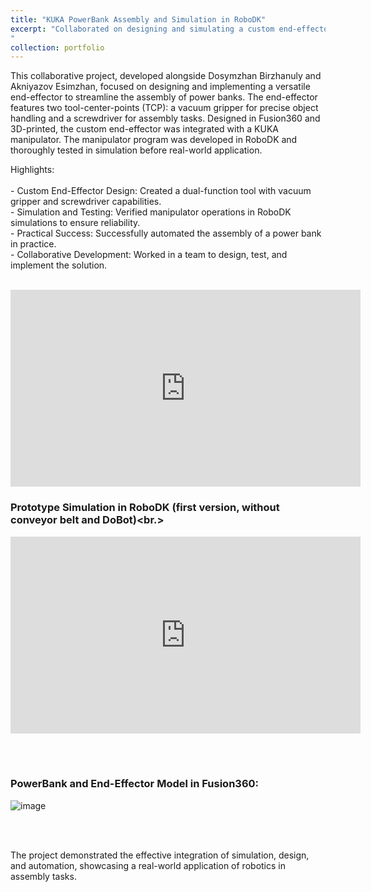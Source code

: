 ```yaml
---
title: "KUKA PowerBank Assembly and Simulation in RoboDK"
excerpt: "Collaborated on designing and simulating a custom end-effector for KUKA manipulator in RoboDK <br/> ![5215508693569891503](https://github.com/user-attachments/assets/abffad41-15b1-4ccc-bc04-53df68f1e833)
"
collection: portfolio
---
```


This collaborative project, developed alongside Dosymzhan Birzhanuly and Akniyazov Esimzhan, focused on designing and implementing a versatile end-effector to streamline the assembly of power banks. The end-effector features two tool-center-points (TCP): a vacuum gripper for precise object handling and a screwdriver for assembly tasks. Designed in Fusion360 and 3D-printed, the custom end-effector was integrated with a KUKA manipulator. The manipulator program was developed in RoboDK and thoroughly tested in simulation before real-world application.

Highlights: <br/> <br/>
    - Custom End-Effector Design: Created a dual-function tool with vacuum gripper and screwdriver capabilities. <br/>
    - Simulation and Testing: Verified manipulator operations in RoboDK simulations to ensure reliability. <br/>
    - Practical Success: Successfully automated the assembly of a power bank in practice. <br/>
    - Collaborative Development: Worked in a team to design, test, and implement the solution. <br/>

<br/>

<iframe width="560" height="315" src="https://www.youtube.com/embed/67aNfh2fUpI?si=n-3FlURjdxBHUv0b" title="YouTube video player" frameborder="0" allow="accelerometer; autoplay; clipboard-write; encrypted-media; gyroscope; picture-in-picture; web-share" referrerpolicy="strict-origin-when-cross-origin" allowfullscreen></iframe>

<br/>

### Prototype Simulation in RoboDK (first version, without conveyor belt and DoBot)<br.> <br/>

<iframe width="560" height="315" src="https://www.youtube.com/embed/SLWoPt5JoZ0?si=LqEQeZf2UhMqOt3r" title="YouTube video player" frameborder="0" allow="accelerometer; autoplay; clipboard-write; encrypted-media; gyroscope; picture-in-picture; web-share" referrerpolicy="strict-origin-when-cross-origin" allowfullscreen></iframe>

<br/><br/>

### PowerBank and End-Effector Model in Fusion360: 
![image](https://github.com/user-attachments/assets/0ce4c084-9411-4a1f-8d31-a5df85d6da6c)

<br/><br/>

The project demonstrated the effective integration of simulation, design, and automation, showcasing a real-world application of robotics in assembly tasks.
